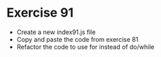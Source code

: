 # Exercise 91

* Create a new index91.js file
* Copy and paste the code from exercise 81
* Refactor the code to use for instead of do/while